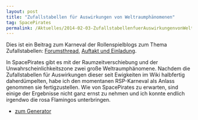 ```yaml
---
layout: post
title: "Zufallstabellen für Auswirkungen von Weltraumphänomenen"
tag: SpacePirates
permalink: /Aktuelles/2014-02-03-ZufallstabellenfuerAuswirkungenvonWeltraumphaenomenen-spacepirates
---
```


Dies ist ein Beitrag zum Karneval der Rollenspielblogs zum Thema Zufallstabellen: [Forumsthread](http://forum.rsp-blogs.de/rsp-karneval/zufallstabellen-%28februar-2014%29/), [Auftakt und Einladung](http://greifenklaue.wordpress.com/2014/02/02/rsp-blog-karneval-auftakt-und-einladung-zufallstabellen/).

In SpacePirates gibt es mit der Raumzeitverschiebung und der Unwahrscheinlichkeitszone zwei große Weltraumphänomene. Nachdem die Zufallstabellen für Auswirkungen dieser seit Ewigkeiten im Wiki halbfertig daherdümpelten, habe ich den momentanen RSP-Karneval als Anlass genommen sie fertigzustellen. Wie von SpacePirates zu erwarten, sind einige der Ergebnisse nicht ganz ernst zu nehmen und ich konnte endlich irgendwo die rosa Flamingos unterbringen.

- [zum Generator](https://spacepirates.jcgames.de/Zufallstabellen/Auswirkungen_von_Weltraumphänomenen)
